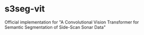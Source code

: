 # s3seg-vit
Official implementation for "A Convolutional Vision Transformer for Semantic Segmentation of Side-Scan Sonar Data"
